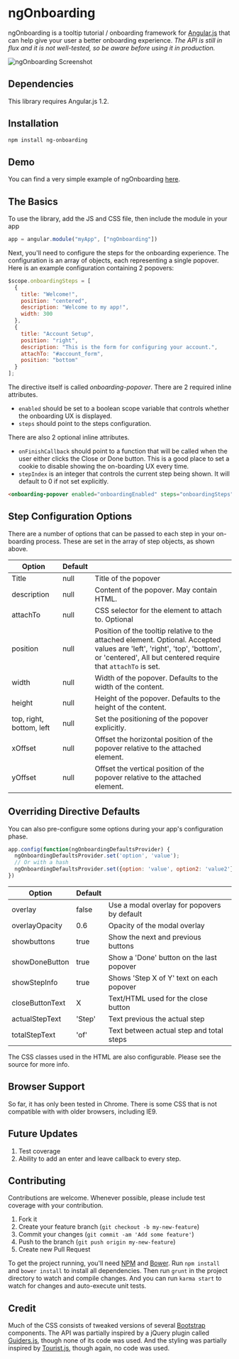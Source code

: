 # ngOnboarding

ngOnboarding is a tooltip tutorial / onboarding framework for [Angular.js](http://angularjs.org/) that can help give your user a better onboarding experience. *The API is still in flux and it is not well-tested, so be aware before using it in production.*

![ngOnboarding Screenshot](https://raw.github.com/adamalbrecht/ngOnboarding/master/screenshot.png)

## Dependencies

This library requires Angular.js 1.2.

## Installation

```bash
npm install ng-onboarding
```

## Demo

You can find a very simple example of ngOnboarding [here](http://adamalbrecht.github.io/ngOnboarding/).

## The Basics
To use the library, add the JS and CSS file, then include the module in your app

```javascript
app = angular.module("myApp", ["ngOnboarding"])
```

Next, you'll need to configure the steps for the onboarding experience. The configuration is an array of objects, each representing a single popover. Here is an example configuration containing 2 popovers:

```javascript
$scope.onboardingSteps = [
  {
    title: "Welcome!",
    position: "centered",
    description: "Welcome to my app!",
    width: 300
  },
  {
    title: "Account Setup",
    position: "right",
    description: "This is the form for configuring your account.",
    attachTo: "#account_form",
    position: "bottom"
  }
];
```

The directive itself is called *onboarding-popover*. There are 2 required inline attributes.

  * `enabled` should be set to a boolean scope variable that controls whether the onboarding UX is displayed.
  * `steps` should point to the steps configuration.

There are also 2 optional inline attributes.

  * `onFinishCallback` should point to a function that will be called when the user either clicks the Close or Done button. This is a good place to set a cookie to disable showing the on-boarding UX every time.
  * `stepIndex` is an integer that controls the current step being shown. It will default to 0 if not set explicitly.

```html
<onboarding-popover enabled="onboardingEnabled" steps="onboardingSteps" on-finish-callback='myCallbackFunction' step-index='onboardingIndex'></onboarding-popover>
```

## Step Configuration Options

There are a number of options that can be passed to each step in your on-boarding process. These are set in the array of step objects, as shown above.

| Option              | Default   |                                           |
| ------------------- | --------- | ----------------------------------------- |
| Title               | null      | Title of the popover                      |
| description         | null      | Content of the popover. May contain HTML. |
| attachTo            | null      | CSS selector for the element to attach to. Optional |
| position            | null      | Position of the tooltip relative to the attached element. Optional. Accepted values are 'left', 'right', 'top', 'bottom', or 'centered', All but centered require that `attachTo` is set. |
| width               | null      | Width of the popover. Defaults to the width of the content. |
| height              | null      | Height of the popover. Defaults to the height of the content. |
| top, right, bottom, left | null | Set the positioning of the popover explicitly.
| xOffset             | null      | Offset the horizontal position of the popover relative to the attached element. |
| yOffset             | null      | Offset the vertical position of the popover relative to the attached element. |



## Overriding Directive Defaults

You can also pre-configure some options during your app's configuration phase.

```javascript
app.config(function(ngOnboardingDefaultsProvider) {
  ngOnboardingDefaultsProvider.set('option', 'value');
  // Or with a hash
  ngOnboardingDefaultsProvider.set({option: 'value', option2: 'value2'});
})
```

| Option              | Default   |                                             |
| ------------------- | --------- | ------------------------------------------- |
| overlay             | false     | Use a modal overlay for popovers by default |
| overlayOpacity      | 0.6       | Opacity of the modal overlay                |
| showbuttons         | true      | Show the next and previous buttons          |
| showDoneButton      | true      | Show a 'Done' button on the last popover    |
| showStepInfo        | true      | Shows 'Step X of Y' text on each popover    |
| closeButtonText     | X         | Text/HTML used for the close button         |
| actualStepText      | 'Step'    | Text previous the actual step |
| totalStepText       | 'of'      | Text between actual step and total steps |

The CSS classes used in the HTML are also configurable. Please see the source for more info.

## Browser Support

So far, it has only been tested in Chrome. There is some CSS that is not compatible with with older browsers, including IE9.

## Future Updates

1. Test coverage
2. Ability to add an enter and leave callback to every step.

## Contributing

Contributions are welcome. Whenever possible, please include test coverage with your contribution.

1. Fork it
2. Create your feature branch (`git checkout -b my-new-feature`)
3. Commit your changes (`git commit -am 'Add some feature'`)
4. Push to the branch (`git push origin my-new-feature`)
5. Create new Pull Request

To get the project running, you'll need [NPM](https://npmjs.org/) and [Bower](http://bower.io/). Run `npm install` and `bower install` to install all dependencies. Then run `grunt` in the project directory to watch and compile changes. And you can run `karma start` to watch for changes and auto-execute unit tests.

## Credit

Much of the CSS consists of tweaked versions of several [Bootstrap](https://github.com/twbs/bootstrap) components. The API was partially inspired by a jQuery plugin called [Guiders.js](https://github.com/jeff-optimizely/Guiders-JS), though none of its code was used. And the styling was partially inspired by [Tourist.js](https://github.com/easelinc/tourist), though again, no code was used.
